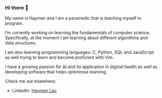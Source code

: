 ### Hi there 👋

My name is Haymen and I am a paramedic that is teaching myself to program.

I’m currently working on learning the fundamentals of computer science. Specifically, at the moment I am learning about different algorithms and data structures. 

I am also learning programming languages: C, Python, SQL and JavaScript as well trying to learn and become proficient with Vim.

I have a growing passion for AI and its application in digitial health as well as developing software that helps optimimse learning. 

Check me out elsewhere:
- LinkedIn: [Haymen Lau](https://www.linkedin.com/in/haymenlau/)


